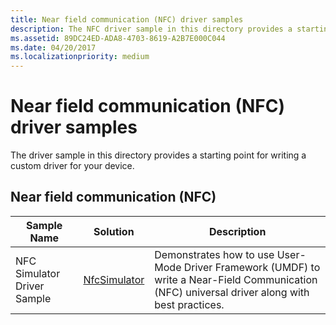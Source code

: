 ```yaml
---
title: Near field communication (NFC) driver samples
description: The NFC driver sample in this directory provides a starting point for writing a custom driver for your device.
ms.assetid: 89DC24ED-ADA8-4703-8619-A2B7E000C044
ms.date: 04/20/2017
ms.localizationpriority: medium
---
```


# Near field communication (NFC) driver samples


The driver sample in this directory provides a starting point for writing a custom driver for your device.

## Near field communication (NFC)


| Sample Name                 | Solution                                                        | Description                                                                                                                                     |
|-----------------------------|-----------------------------------------------------------------|-------------------------------------------------------------------------------------------------------------------------------------------------|
| NFC Simulator Driver Sample | [NfcSimulator](https://go.microsoft.com/fwlink/p/?LinkId=620199) | Demonstrates how to use User-Mode Driver Framework (UMDF) to write a Near-Field Communication (NFC) universal driver along with best practices. |

 

 

 




